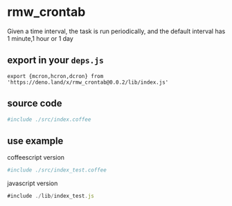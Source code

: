 # rmw_crontab 

Given a time interval, the task is run periodically, and the default interval has 1 minute,1 hour or 1 day

## export in your `deps.js`

```
export {mcron,hcron,dcron} from 'https://deno.land/x/rmw_crontab@0.0.2/lib/index.js'
```

## source code

```coffee
#include ./src/index.coffee
```

## use example

coffeescript version

```coffee
#include ./src/index_test.coffee
```


javascript version

```javascript
#include ./lib/index_test.js
```
